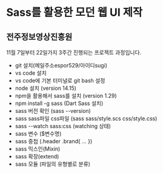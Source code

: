 # Sass를 활용한 모던 웹 UI 제작
## 전주정보영상진흥원

11월 7일부터 22일가지 3주간 진행되는 프로젝트 과정입니다.

- git 설치(메일주소espor529/아이디sugi)
- vs code 설치
- vs code에 기본 터미널로 git bash 설정
- node 설치 (version 14.15)
- npm을 활용해서 sass를 설치 (version 1.29)
- npm install -g sass (Dart Sass 설치)
- sass 버전 확인 (sass --version)
- sass sass파일 css파일 (sass sass/style.scs css/style.css)
- sass --watch sass:css (watching 상태)
- sass 변수 ($변수명)
- sass 중첩 (.header .brand{ ... })
- sass 믹스인(Mixin)
- sass 확장(extend)
- sass 모듈 (파일의 유형별로 분류)